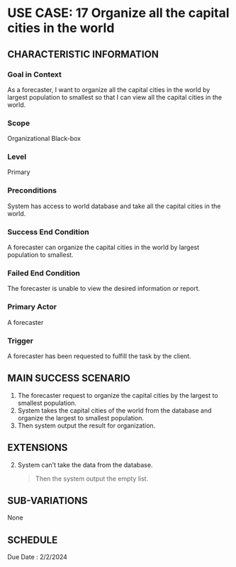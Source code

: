 # USE CASE: 17 Organize all the capital cities in the world
## CHARACTERISTIC INFORMATION

### Goal in Context

As a forecaster, I want to organize all the capital cities in the world by largest population to smallest so that I can view all the capital cities in the world.
### Scope

Organizational Black-box

### Level

Primary

### Preconditions

System has access to world database and take all the capital cities in the world.

### Success End Condition

A forecaster can organize the capital cities in the world by largest population to smallest.

### Failed End Condition

The forecaster is unable to view the desired information or report.
### Primary Actor

A forecaster

### Trigger

A forecaster has been requested to fulfill the task by the client.

## MAIN SUCCESS SCENARIO

1. The forecaster request to organize the capital cities by the largest to smallest population.
2.  System takes the capital cities of the world from the database and organize the largest to smallest population.
3.  Then system output the result for organization.

## EXTENSIONS
 
2. System can’t take the data from the database.

    > Then the system output the empty list.
## SUB-VARIATIONS

None

## SCHEDULE

Due Date : 2/2/2024
